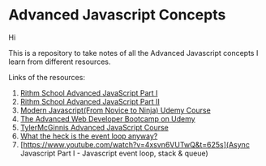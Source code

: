 # Advanced Javascript Concepts

Hi

This is a repository to take notes of all the Advanced Javascript concepts I learn from different resources.

Links of the resources:
1. [Rithm School Advanced JavaScript Part I](https://www.rithmschool.com/courses/advanced-javascript)
2. [Rithm School Advanced JavaScript Part II](https://www.rithmschool.com/courses/advanced-javascript-part-2/)
3. [Modern Javascript(From Novice to Ninja) Udemy Course](https://www.udemy.com/course/modern-javascript-from-novice-to-ninja/)
4. [The Advanced Web Developer Bootcamp on Udemy](https://www.udemy.com/course/the-advanced-web-developer-bootcamp/)
5. [TylerMcGinnis Advanced JavaScript Course](https://tylermcginnis.com/courses/advanced-javascript/)
6. [What the heck is the event loop anyway?](https://www.youtube.com/watch?v=8aGhZQkoFbQ&t=1062s)
7. [https://www.youtube.com/watch?v=4xsvn6VUTwQ&t=625s](Async Javascript Part I - Javascript event loop, stack & queue)
